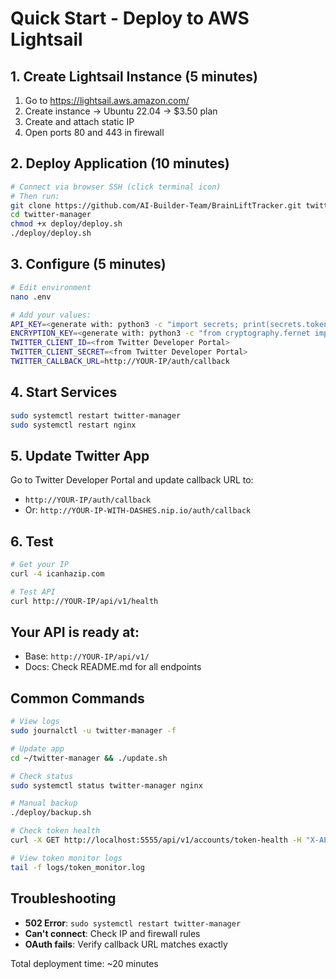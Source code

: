 # Quick Start - Deploy to AWS Lightsail

## 1. Create Lightsail Instance (5 minutes)
1. Go to https://lightsail.aws.amazon.com/
2. Create instance → Ubuntu 22.04 → $3.50 plan
3. Create and attach static IP
4. Open ports 80 and 443 in firewall

## 2. Deploy Application (10 minutes)
```bash
# Connect via browser SSH (click terminal icon)
# Then run:
git clone https://github.com/AI-Builder-Team/BrainLiftTracker.git twitter-manager
cd twitter-manager
chmod +x deploy/deploy.sh
./deploy/deploy.sh
```

## 3. Configure (5 minutes)
```bash
# Edit environment
nano .env

# Add your values:
API_KEY=<generate with: python3 -c "import secrets; print(secrets.token_hex(32))">
ENCRYPTION_KEY=<generate with: python3 -c "from cryptography.fernet import Fernet; print(Fernet.generate_key().decode())">
TWITTER_CLIENT_ID=<from Twitter Developer Portal>
TWITTER_CLIENT_SECRET=<from Twitter Developer Portal>
TWITTER_CALLBACK_URL=http://YOUR-IP/auth/callback
```

## 4. Start Services
```bash
sudo systemctl restart twitter-manager
sudo systemctl restart nginx
```

## 5. Update Twitter App
Go to Twitter Developer Portal and update callback URL to:
- `http://YOUR-IP/auth/callback`
- Or: `http://YOUR-IP-WITH-DASHES.nip.io/auth/callback`

## 6. Test
```bash
# Get your IP
curl -4 icanhazip.com

# Test API
curl http://YOUR-IP/api/v1/health
```

## Your API is ready at:
- Base: `http://YOUR-IP/api/v1/`
- Docs: Check README.md for all endpoints

## Common Commands
```bash
# View logs
sudo journalctl -u twitter-manager -f

# Update app
cd ~/twitter-manager && ./update.sh

# Check status
sudo systemctl status twitter-manager nginx

# Manual backup
./deploy/backup.sh

# Check token health
curl -X GET http://localhost:5555/api/v1/accounts/token-health -H "X-API-Key: your-api-key"

# View token monitor logs
tail -f logs/token_monitor.log
```

## Troubleshooting
- **502 Error**: `sudo systemctl restart twitter-manager`
- **Can't connect**: Check IP and firewall rules
- **OAuth fails**: Verify callback URL matches exactly

Total deployment time: ~20 minutes